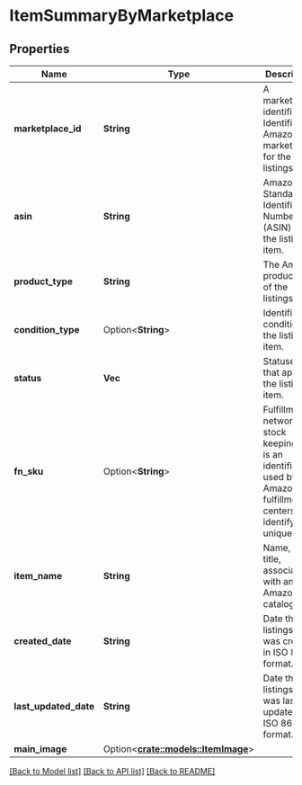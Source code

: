 # ItemSummaryByMarketplace

## Properties

Name | Type | Description | Notes
------------ | ------------- | ------------- | -------------
**marketplace_id** | **String** | A marketplace identifier. Identifies the Amazon marketplace for the listings item. | 
**asin** | **String** | Amazon Standard Identification Number (ASIN) of the listings item. | 
**product_type** | **String** | The Amazon product type of the listings item. | 
**condition_type** | Option<**String**> | Identifies the condition of the listings item. | [optional]
**status** | **Vec<String>** | Statuses that apply to the listings item. | 
**fn_sku** | Option<**String**> | Fulfillment network stock keeping unit is an identifier used by Amazon fulfillment centers to identify each unique item. | [optional]
**item_name** | **String** | Name, or title, associated with an Amazon catalog item. | 
**created_date** | **String** | Date the listings item was created, in ISO 8601 format. | 
**last_updated_date** | **String** | Date the listings item was last updated, in ISO 8601 format. | 
**main_image** | Option<[**crate::models::ItemImage**](ItemImage.md)> |  | [optional]

[[Back to Model list]](../README.md#documentation-for-models) [[Back to API list]](../README.md#documentation-for-api-endpoints) [[Back to README]](../README.md)


